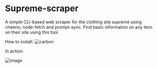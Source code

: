 # Supreme-scraper
A simple CLI-based web scraper for the clothing site supreme using cheerio, node-fetch and prompt-sync. Find basic information on any item on their site using this tool.

How to install:
![carbon](https://user-images.githubusercontent.com/66625166/126553581-bec040ef-6730-4c91-ad03-d1a7776b34fe.png)

In action:

![image](https://user-images.githubusercontent.com/66625166/126553798-27d8ef81-49a5-4c9c-8fa5-b97006df590e.png)



